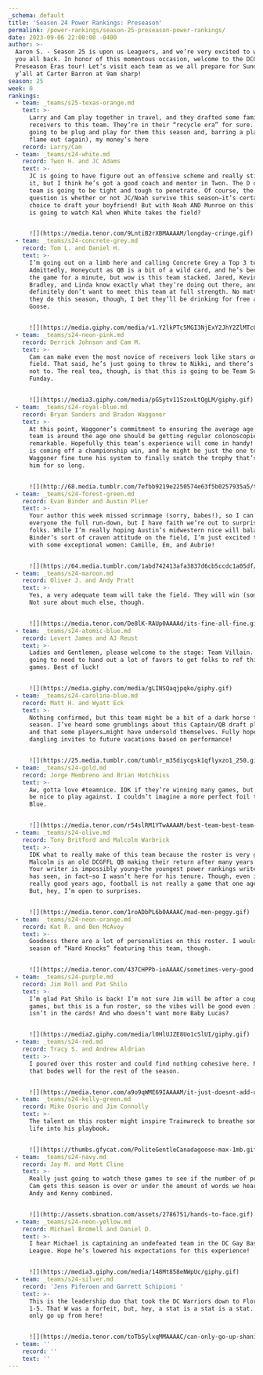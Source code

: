 ```yaml
---
_schema: default
title: 'Season 24 Power Rankings: Preseason'
permalink: /power-rankings/season-25-preseason-power-rankings/
date: 2023-09-06 22:00:00 -0400
author: >-
  Aaron S. - Season 25 is upon us Leaguers, and we’re very excited to welcome
  you all back. In honor of this momentous occasion, welcome to the DCGFFL
  Preseason Eras tour! Let’s visit each team as we all prepare for Sunday. See
  y’all at Carter Barron at 9am sharp!
season: 25
week: 0
rankings:
  - team: _teams/s25-texas-orange.md
    text: >-
      Larry and Cam play together in travel, and they drafted some familiar
      receivers to this team. They’re in their “recycle era” for sure. It’s
      going to be plug and play for them this season and, barring a playoff
      flame out (again), my money’s here
    record: Larry/Cam
  - team: _teams/s24-white.md
    record: Twon H. and JC Adams
    text: >-
      JC is going to have figure out an offensive scheme and really stick with
      it, but I think he’s got a good coach and mentor in Twon. The D on this
      team is going to be tight and tough to penetrate. Of course, the real
      question is whether or not JC/Noah survive this season—it’s certainly a
      choice to draft your boyfriend! But with Noah AND Munroe on this team, who
      is going to watch Kal when White takes the field?


      ![](https://media.tenor.com/9LntiB2rXBMAAAAM/longday-cringe.gif)
  - team: _teams/s24-concrete-grey.md
    record: Tom L. and Daniel H.
    text: >-
      I’m going out on a limb here and calling Concrete Grey a Top 3 team.
      Admittedly, Honeycutt as QB is a bit of a wild card, and he’s been out of
      the game for a minute, but wow is this team stacked. Jared, Kevin,
      Bradley, and Linda know exactly what they’re doing out there, and I
      definitely don’t want to meet this team at full strength. No matter how
      they do this season, though, I bet they’ll be drinking for free at Dirty
      Goose.


      ![](https://media.giphy.com/media/v1.Y2lkPTc5MGI3NjExY2JhY2ZlMTc0Njk4NjA4ZGZmNGY2MWExNmE3YTJjMDRhOGJkMmExZCZjdD1n/RCK0Pr4zSc63e/giphy.gif)
  - team: _teams/s24-neon-pink.md
    record: Derrick Johnson and Cam M.
    text: >-
      Cam can make even the most novice of receivers look like stars on the
      field. That said, he’s just going to throw to Nikki, and there’s no reason
      not to. The real tea, though, is that this is going to be Team Sunday
      Funday.


      ![](https://media3.giphy.com/media/pG5ytv11SzoxLtQgLM/giphy.gif)
  - team: _teams/s24-royal-blue.md
    record: Bryan Sanders and Bradon Waggoner
    text: >-
      At this point, Waggoner’s commitment to ensuring the average age of his
      team is around the age one should be getting regular colonoscopies is
      remarkable. Hopefully this team’s experience will come in handy! Sanders
      is coming off a championship win, and he might be just the one to help
      Waggoner fine tune his system to finally snatch the trophy that’s eluded
      him for so long.


      ![](http://68.media.tumblr.com/7efbb9219e2250574e63f5b0257935a5/tumblr_o4602aP1xY1rynk4uo1_500.gif)
  - team: _teams/s24-forest-green.md
    record: Evan Binder and Austin Plier
    text: >-
      Your author this week missed scrimmage (sorry, babes!), so I can’t give
      everyone the full run-down, but I have faith we’re out to surprise some
      folks. While I’m really hoping Austin’s midwestern nice will balance out
      Binder’s sort of craven attitude on the field, I’m just excited to play
      with some exceptional women: Camille, Em, and Aubrie!


      ![](https://64.media.tumblr.com/1abd742413afa3837d6cb5ccdc1a05df/2694ae412b0c615b-b8/s540x810/dd4dc629afd3cead2f9c8fcfa769b62864a82b76.gif)
  - team: _teams/s24-maroon.md
    record: Oliver J. and Andy Pratt
    text: >-
      Yes, a very adequate team will take the field. They will win (some) games.
      Not sure about much else, though.


      ![](https://media.tenor.com/De8lK-RAUp0AAAAd/its-fine-all-fine.gif)
  - team: _teams/s24-atomic-blue.md
    record: Levert James and AJ Reust
    text: >-
      Ladies and Gentlemen, please welcome to the stage: Team Villain. JC is
      going to need to hand out a lot of favors to get folks to ref this team’s
      games. Best of luck!


      ![](https://media.giphy.com/media/gLINSQaqjpqko/giphy.gif)
  - team: _teams/s24-carolina-blue.md
    record: Matt H. and Wyatt Eck
    text: >-
      Nothing confirmed, but this team might be a bit of a dark horse this
      season. I’ve heard some grumblings about this Captain/QB draft placement
      and that some players…might have undersold themselves. Fully hope Wyatt is
      dangling invites to future vacations based on performance!


      ![](https://25.media.tumblr.com/tumblr_m35diycgsk1qflyxzo1_250.gif)
  - team: _teams/s24-gold.md
    record: Jorge Membreno and Brian Hotchkiss
    text: >-
      Aw, gotta love #teamnice. IDK if they’re winning many games, but they’ll
      be nice to play against. I couldn’t imagine a more perfect foil to Atomic
      Blue.


      ![](https://media.tenor.com/r54slRM1YTwAAAAM/best-team-best-team-ever.gif)
  - team: _teams/s24-olive.md
    record: Tony Britford and Malcolm Warbrick
    text: >-
      IDK what to really make of this team because the roster is very good, but
      Malcolm is an old DCGFFL QB making their return after many years away.
      Your writer is impossibly young—the youngest power rankings writer DCGFFL
      has seen, in fact—so I wasn’t here for his tenure. Though, even if he was
      really good years ago, football is not really a game that one ages into.
      But, hey, I’m open to surprises.


      ![](https://media.tenor.com/1roADbPL6b0AAAAC/mad-men-peggy.gif)
  - team: _teams/s24-neon-orange.md
    record: Kat R. and Ben McAvoy
    text: >-
      Goodness there are a lot of personalities on this roster. I would watch a
      season of “Hard Knocks” featuring this team, though.


      ![](https://media.tenor.com/437CHPPb-ioAAAAC/sometimes-very-good.gif)
  - team: _teams/s24-purple.md
    record: Jim Roll and Pat Shilo
    text: >-
      I’m glad Pat Shilo is back! I’m not sure Jim will be after a couple of
      games, but this is a fun roster, so the vibes will be good even if winning
      isn’t in the cards! And who doesn’t want more Baby Lucas?


      ![](https://media2.giphy.com/media/l0HlUJZE8Uo1cSlUI/giphy.gif)
  - team: _teams/s24-red.md
    record: Tracy S. and Andrew Aldrian
    text: >-
      I poured over this roster and could find nothing cohesive here. Not sure
      that bodes well for the rest of the season.


      ![](https://media.tenor.com/a9o9qWME69IAAAAM/it-just-doesnt-add-up-mon%C3%A9t-x-change.gif)
  - team: _teams/s24-kelly-green.md
    record: Mike Osorio and Jim Connolly
    text: >-
      The talent on this roster might inspire Trainwreck to breathe some new
      life into his playbook.


      ![](https://thumbs.gfycat.com/PoliteGentleCanadagoose-max-1mb.gif)
  - team: _teams/s24-navy.md
    record: Jay M. and Matt Cline
    text: >-
      Really just going to watch these games to see if the number of penalties
      Cam gets this season is over or under the amount of words we hear from
      Andy and Kenny combined.


      ![](http://assets.sbnation.com/assets/2786751/hands-to-face.gif)
  - team: _teams/s24-neon-yellow.md
    record: Michael Bromell and Daniel D.
    text: >-
      I hear Michael is captaining an undefeated team in the DC Gay Basketball
      League. Hope he’s lowered his expectations for this experience!


      ![](https://media3.giphy.com/media/148Mt858eNWpUc/giphy.gif)
  - team: _teams/s24-silver.md
    record: 'Jens Piferoen and Garrett Schipioni '
    text: >-
      This is the leadership duo that took the DC Warriors down to Florida to go
      1-5. That W was a forfeit, but, hey, a stat is a stat is a stat. They can
      only go up from here!


      ![](https://media.tenor.com/toTbSylxqMMAAAAC/can-only-go-up-shania-twain.gif)
  - team: ''
    record: ''
    text: ''
---
```

